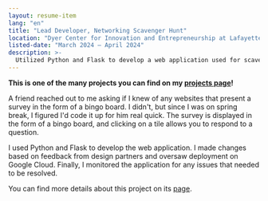 ```yaml
---
layout: resume-item
lang: "en"
title: "Lead Developer, Networking Scavenger Hunt"
location: "Dyer Center for Innovation and Entrepreneurship at Lafayette College"
listed-date: "March 2024 — April 2024"
description: >-
  Utilized Python and Flask to develop a web application used for scavenger hunt challenge. Made changes based on feedback from design partners. Oversaw deployment on Google Cloud and monitored for any issues that needed resolved.
---
```


**This is one of the many projects you can find on my [projects page](/projects)!**

A friend reached out to me asking if I knew of any websites that present a survey in the form of a bingo board. I
didn't, but since I was on spring break, I figured I'd code it up for him real quick. The survey is displayed in the
form of a bingo board, and clicking on a tile allows you to respond to a question.

I used Python and Flask to develop the web application. I made changes based on feedback from design partners and
oversaw deployment on Google Cloud. Finally, I monitored the application for any issues that needed to be resolved.

You can find more details about this project on
its [page](/projects/computer%20science/2024/04/30/scavenger-hunt-survey.html).